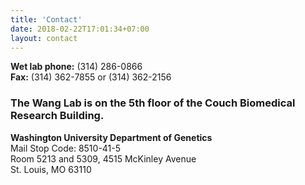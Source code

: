 ```yaml
---
title: 'Contact'
date: 2018-02-22T17:01:34+07:00
layout: contact
---
```

**Wet lab phone:** (314) 286-0866  
**Fax:** (314) 362-7855 or (314) 362-2156  

### **The Wang Lab is on the 5th floor of the Couch Biomedical Research Building.**
**Washington University Department of Genetics**  
Mail Stop Code: 8510-41-5  
Room 5213 and 5309, 4515 McKinley Avenue  
St. Louis, MO 63110  



